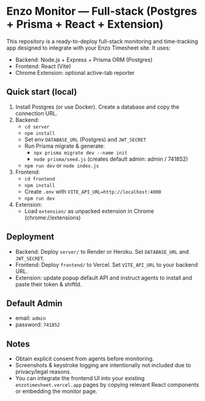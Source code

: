 # Enzo Monitor — Full-stack (Postgres + Prisma + React + Extension)

This repository is a ready-to-deploy full-stack monitoring and time-tracking app designed to integrate with your Enzo Timesheet site.
It uses:
- Backend: Node.js + Express + Prisma ORM (Postgres)
- Frontend: React (Vite)
- Chrome Extension: optional active-tab reporter

## Quick start (local)

1. Install Postgres (or use Docker). Create a database and copy the connection URL.
2. Backend:
   - `cd server`
   - `npm install`
   - Set env `DATABASE_URL` (Postgres) and `JWT_SECRET`
   - Run Prisma migrate & generate:
     - `npx prisma migrate dev --name init`
     - `node prisma/seed.js`  (creates default admin: admin / 741852)
   - `npm run dev` or `node index.js`
3. Frontend:
   - `cd frontend`
   - `npm install`
   - Create `.env` with `VITE_API_URL=http://localhost:4000`
   - `npm run dev`
4. Extension:
   - Load `extension/` as unpacked extension in Chrome (chrome://extensions)

## Deployment
- Backend: Deploy `server/` to Render or Heroku. Set `DATABASE_URL` and `JWT_SECRET`.
- Frontend: Deploy `frontend/` to Vercel. Set `VITE_API_URL` to your backend URL.
- Extension: update popup default API and instruct agents to install and paste their token & shiftId.

## Default Admin
- email: `admin`
- password: `741852`

## Notes
- Obtain explicit consent from agents before monitoring.
- Screenshots & keystroke logging are intentionally not included due to privacy/legal reasons.
- You can integrate the frontend UI into your existing `enzotimesheet.vercel.app` pages by copying relevant React components or embedding the monitor page.

